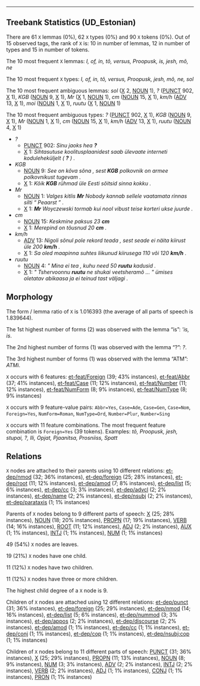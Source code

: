 

--------------------------------------------------------------------------------

## Treebank Statistics (UD_Estonian)

There are 61 `X` lemmas (0%), 62 `X` types (0%) and 90 `X` tokens (0%).
Out of 15 observed tags, the rank of `X` is: 10 in number of lemmas, 12 in number of types and 15 in number of tokens.

The 10 most frequent `X` lemmas: <em>I, of, in, tõ, versus, Proopusk, is, jesh, mõ, ne</em>

The 10 most frequent `X` types:  <em>I, of, in, tõ, versus, Proopusk, jesh, mõ, ne, sol</em>

The 10 most frequent ambiguous lemmas: <em>sol</em> ([X]() 2, [NOUN]() 1), <em>?</em> ([PUNCT]() 902, [X]() 1), <em>KGB</em> ([NOUN]() 9, [X]() 1), <em>Mr</em> ([X]() 1, [NOUN]() 1), <em>cm</em> ([NOUN]() 15, [X]() 1), <em>km/h</em> ([ADV]() 13, [X]() 1), <em>moi</em> ([NOUN]() 1, [X]() 1), <em>ruutu</em> ([X]() 1, [NOUN]() 1)

The 10 most frequent ambiguous types:  <em>?</em> ([PUNCT]() 902, [X]() 1), <em>KGB</em> ([NOUN]() 9, [X]() 1), <em>Mr</em> ([NOUN]() 1, [X]() 1), <em>cm</em> ([NOUN]() 15, [X]() 1), <em>km/h</em> ([ADV]() 13, [X]() 1), <em>ruutu</em> ([NOUN]() 4, [X]() 1)


* <em>?</em>
  * [PUNCT]() 902: <em>Sinu jaoks hea <b>?</b></em>
  * [X]() 1: <em>Sihtasutuse koolitusplaanidest saab ülevaate interneti koduleheküljelt ( <b>?</b> ) .</em>
* <em>KGB</em>
  * [NOUN]() 9: <em>See on kõva sõna , sest <b>KGB</b> polkovnik on armee polkovnikust tugevam .</em>
  * [X]() 1: <em>Kõik <b>KGB</b> rühmad üle Eesti sõitsid sinna kokku .</em>
* <em>Mr</em>
  * [NOUN]() 1: <em>Valges kitlis <b>Mr</b> Nobody kannab sellele vaatamata rinnas silti “ Peaarst ” .</em>
  * [X]() 1: <em><b>Mr</b> Woyczewski tormab kui nool vibust teise korteri ukse juurde .</em>
* <em>cm</em>
  * [NOUN]() 15: <em>Keskmine paksus 23 <b>cm</b></em>
  * [X]() 1: <em>Merepind on tõusnud 20 <b>cm</b> .</em>
* <em>km/h</em>
  * [ADV]() 13: <em>Nigoli sõnul pole rekord teada , sest seade ei näita kiirust üle 200 <b>km/h</b> .</em>
  * [X]() 1: <em>Sa oled maapinna suhtes liikunud kiirusega 110 või 120 <b>km/h</b> .</em>
* <em>ruutu</em>
  * [NOUN]() 4: <em>" Mina ei tea , kuhu need 50 <b>ruutu</b> kadusid .</em>
  * [X]() 1: <em>" Tshervoonnu <b>ruutu</b> ne shukai veetsheramõ ... " ümises oletatav abikaasa ja ei teinud tast väljagi .</em>

## Morphology

The form / lemma ratio of `X` is 1.016393 (the average of all parts of speech is 1.839644).

The 1st highest number of forms (2) was observed with the lemma “is”: <em>'is, is</em>.

The 2nd highest number of forms (1) was observed with the lemma “?”: <em>?</em>.

The 3rd highest number of forms (1) was observed with the lemma “ATM”: <em>ATMi</em>.

`X` occurs with 6 features: [et-feat/Foreign]() (39; 43% instances), [et-feat/Abbr]() (37; 41% instances), [et-feat/Case]() (11; 12% instances), [et-feat/Number]() (11; 12% instances), [et-feat/NumForm]() (8; 9% instances), [et-feat/NumType]() (8; 9% instances)

`X` occurs with 9 feature-value pairs: `Abbr=Yes`, `Case=Ade`, `Case=Gen`, `Case=Nom`, `Foreign=Yes`, `NumForm=Roman`, `NumType=Ord`, `Number=Plur`, `Number=Sing`

`X` occurs with 11 feature combinations.
The most frequent feature combination is `Foreign=Yes` (39 tokens).
Examples: <em>tõ, Proopusk, jesh, stupai, ?, Ili, Opjat, Pjaanitsa, Prosniiss, Spatt</em>


## Relations

`X` nodes are attached to their parents using 10 different relations: [et-dep/nmod]() (32; 36% instances), [et-dep/foreign]() (25; 28% instances), [et-dep/root]() (11; 12% instances), [et-dep/amod]() (7; 8% instances), [et-dep/list]() (5; 6% instances), [et-dep/cc]() (3; 3% instances), [et-dep/advcl]() (2; 2% instances), [et-dep/name]() (2; 2% instances), [et-dep/nsubj]() (2; 2% instances), [et-dep/parataxis]() (1; 1% instances)

Parents of `X` nodes belong to 9 different parts of speech: [X]() (25; 28% instances), [NOUN]() (18; 20% instances), [PROPN]() (17; 19% instances), [VERB]() (14; 16% instances), [ROOT]() (11; 12% instances), [ADJ]() (2; 2% instances), [AUX]() (1; 1% instances), [INTJ]() (1; 1% instances), [NUM]() (1; 1% instances)

49 (54%) `X` nodes are leaves.

19 (21%) `X` nodes have one child.

11 (12%) `X` nodes have two children.

11 (12%) `X` nodes have three or more children.

The highest child degree of a `X` node is 9.

Children of `X` nodes are attached using 12 different relations: [et-dep/punct]() (31; 36% instances), [et-dep/foreign]() (25; 29% instances), [et-dep/nmod]() (14; 16% instances), [et-dep/list]() (5; 6% instances), [et-dep/nummod]() (3; 3% instances), [et-dep/appos]() (2; 2% instances), [et-dep/discourse]() (2; 2% instances), [et-dep/amod]() (1; 1% instances), [et-dep/cc]() (1; 1% instances), [et-dep/conj]() (1; 1% instances), [et-dep/cop]() (1; 1% instances), [et-dep/nsubj:cop]() (1; 1% instances)

Children of `X` nodes belong to 11 different parts of speech: [PUNCT]() (31; 36% instances), [X]() (25; 29% instances), [PROPN]() (11; 13% instances), [NOUN]() (8; 9% instances), [NUM]() (3; 3% instances), [ADV]() (2; 2% instances), [INTJ]() (2; 2% instances), [VERB]() (2; 2% instances), [ADJ]() (1; 1% instances), [CONJ]() (1; 1% instances), [PRON]() (1; 1% instances)

